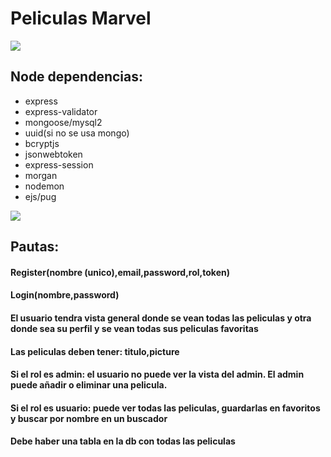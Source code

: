

<h1>Peliculas Marvel</h1>
<img src='https://38.media.tumblr.com/c3a315a0812b91696068ad95f1c3b8d0/tumblr_nmulilJVEs1sogfsmo1_1280.gif'>
<h2>Node dependencias:</h2>
<ul>
  <li>express</li>
  <li>express-validator</li>
  <li>mongoose/mysql2</li>
  <li>uuid(si no se usa mongo)</li>
  <li>bcryptjs</li>
  <li>jsonwebtoken</li>
  <li>express-session</li>
  <li>morgan</li>
  <li>nodemon</li>
  <li>ejs/pug</li>
</ul>

<img src='https://i.pinimg.com/originals/07/0a/4b/070a4b09f4fac7795aac0ff95c48c687.gif'>
<h2>Pautas:</h2>
<h4>Register(nombre (unico),email,password,rol,token)</h4>
<h4>Login(nombre,password)</h4>
<h4>El usuario tendra vista general donde se vean todas las peliculas y otra donde sea su perfil y se vean todas sus peliculas favoritas</h4>
<h4>Las peliculas deben tener: titulo,picture</h4>
<h4>Si el rol es admin: el usuario no puede ver la vista del admin. El admin puede añadir o eliminar una pelicula.</h4>
<h4>Si el rol es usuario: puede ver todas las peliculas, guardarlas en favoritos y buscar por nombre en un buscador</h4>
<h4>Debe haber una tabla en la db con todas las peliculas</h4>
